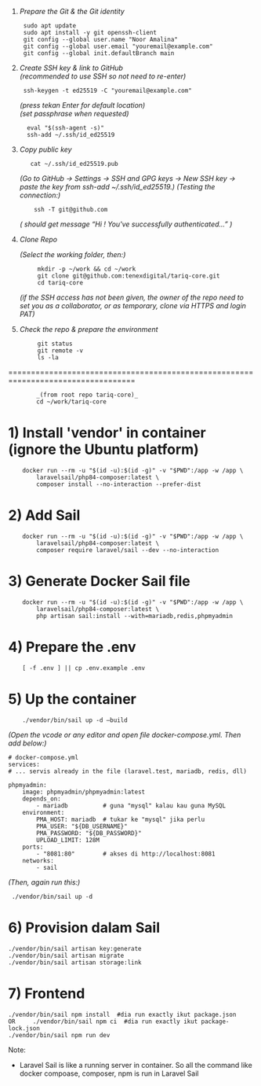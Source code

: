 1) _Prepare the Git & the Git identity_  

        sudo apt update  
        sudo apt install -y git openssh-client  
        git config --global user.name "Noor Amalina"  
        git config --global user.email "youremail@example.com"  
        git config --global init.defaultBranch main  

2) _Create SSH key & link to GitHub_  
    _(recommended to use SSH so not need to re-enter)_
  
        ssh-keygen -t ed25519 -C "youremail@example.com"  


     _(press tekan Enter for default location)_   
     _(set passphrase when requested)_  
  
         eval "$(ssh-agent -s)"
         ssh-add ~/.ssh/id_ed25519

3) _Copy public key_  

          cat ~/.ssh/id_ed25519.pub

     _(Go to  GitHub → Settings → SSH and GPG keys → New SSH key → paste the key from ssh-add ~/.ssh/id_ed25519.)_
     _(Testing the connection:)_
     
           ssh -T git@github.com
  
     _( should get message “Hi <username>! You've successfully authenticated…” )_
4) _Clone Repo_

    _(Select the working folder, then:)_

            mkdir -p ~/work && cd ~/work
            git clone git@github.com:tenexdigital/tariq-core.git
            cd tariq-core

    _(if the SSH access has not been given, the owner of the repo need to set you as a collaborator, or as temporary, clone via HTTPS and login PAT)_


5) _Check the repo & prepare the environment_

            git status
            git remote -v
            ls -la

==================================================================================

            _(from root repo tariq-core)_
            cd ~/work/tariq-core

# 1) Install 'vendor' in container (ignore the Ubuntu platform)

        docker run --rm -u "$(id -u):$(id -g)" -v "$PWD":/app -w /app \
            laravelsail/php84-composer:latest \
            composer install --no-interaction --prefer-dist

# 2) Add Sail

        docker run --rm -u "$(id -u):$(id -g)" -v "$PWD":/app -w /app \
            laravelsail/php84-composer:latest \
            composer require laravel/sail --dev --no-interaction

# 3) Generate Docker Sail file
        docker run --rm -u "$(id -u):$(id -g)" -v "$PWD":/app -w /app \
            laravelsail/php84-composer:latest \
            php artisan sail:install --with=mariadb,redis,phpmyadmin

# 4) Prepare the .env

        [ -f .env ] || cp .env.example .env

# 5) Up the container
        ./vendor/bin/sail up -d –build

_(Open the vcode or any editor and open file docker-compose.yml. Then add below:)_


    # docker-compose.yml
    services:
    # ... servis already in the file (laravel.test, mariadb, redis, dll)

    phpmyadmin:
        image: phpmyadmin/phpmyadmin:latest
        depends_on:
            - mariadb          # guna "mysql" kalau kau guna MySQL
        environment:
            PMA_HOST: mariadb  # tukar ke "mysql" jika perlu
            PMA_USER: "${DB_USERNAME}"
            PMA_PASSWORD: "${DB_PASSWORD}"
            UPLOAD_LIMIT: 128M
        ports:
            - "8081:80"        # akses di http://localhost:8081
        networks:
            - sail


_(Then, again run this:)_

     ./vendor/bin/sail up -d


# 6) Provision dalam Sail

    ./vendor/bin/sail artisan key:generate
    ./vendor/bin/sail artisan migrate
    ./vendor/bin/sail artisan storage:link

# 7) Frontend
    ./vendor/bin/sail npm install  #dia run exactly ikut package.json     OR     ./vendor/bin/sail npm ci  #dia run exactly ikut package-lock.json
    ./vendor/bin/sail npm run dev


Note: 
- Laravel Sail is like a running server in container. So all the command like docker compoase, composer, npm is run in Laravel Sail
